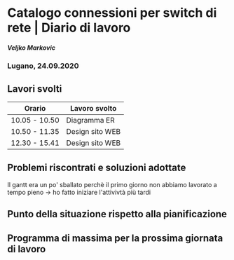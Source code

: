 # Catalogo connessioni per switch di rete | Diario di lavoro
##### Veljko Markovic
### Lugano, 24.09.2020

## Lavori svolti


|Orario        |Lavoro svolto                 |
|--------------|------------------------------|
|10.05 - 10.50      |Diagramma ER       |
|10.50 - 11.35      |Design sito WEB      |
|12.30 - 15.41     |Design sito WEB      |

##  Problemi riscontrati e soluzioni adottate
Il gantt era un po' sballato perchè il primo giorno non abbiamo lavorato a tempo pieno -> ho fatto iniziare l'attivivtà più tardi

##  Punto della situazione rispetto alla pianificazione


## Programma di massima per la prossima giornata di lavoro

